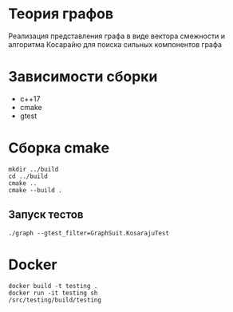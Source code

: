 # Теория графов

Реализация представления графа в виде вектора смежности и алгоритма Косарайю для поиска сильных компонентов графа

# Зависимости сборки

* c++17
* cmake
* gtest

# Сборка cmake

``` shell
mkdir ../build
cd ../build
cmake ..
cmake --build .
```

## Запуск тестов

```shell 
./graph --gtest_filter=GraphSuit.KosarajuTest
```

# Docker

```shell
docker build -t testing .
docker run -it testing sh
/src/testing/build/testing
```
